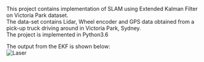 This project contains implementation of SLAM using Extended Kalman Filter on Victoria Park dataset.  
The data-set contains Lidar, Wheel encoder and GPS data obtained from a pick-up truck driving around in Victoria Park, Sydney.  
The project is implemented in Python3.6

The output from the EKF is shown below:  
![Laser](https://user-images.githubusercontent.com/38117206/57250957-aae16380-7016-11e9-946f-2a5cde01cf1c.JPG)

